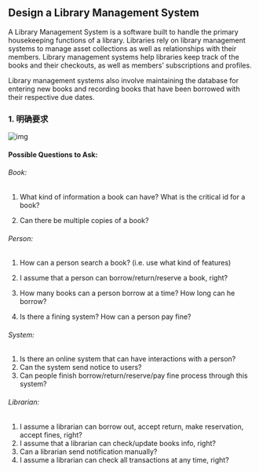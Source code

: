 ## Design a Library Management System

A Library Management System is a software built to handle the primary housekeeping functions of a library. Libraries rely on library management systems to manage asset collections as well as relationships with their members. Library management systems help libraries keep track of the books and their checkouts, as well as members’ subscriptions and profiles.

Library management systems also involve maintaining the database for entering new books and recording books that have been borrowed with their respective due dates.

### 1. 明确要求

![img]()

#### Possible Questions to Ask:

###### Book:

1. What kind of information a book can have?  What is the critical id for a book?

2. Can there be multiple copies of a book? 

###### Person:

1. How can a person search a book? (i.e. use what kind of features)

2. I assume that a person can borrow/return/reserve a book, right?

3. How many books can a person borrow at a time? How long can he borrow?

4. Is there a fining system? How can a person pay fine?

###### System:

1. Is there an online system that can have interactions with a person?
2. Can the system send notice to users?
3. Can people finish borrow/return/reserve/pay fine process through this system?

###### Librarian:
1. I assume a librarian can borrow out, accept return, make reservation, accept fines, right?
2. I assume that a librarian can check/update books info, right?
3. Can a librarian send notification manually?
4. I assume a librarian can check all transactions at any time, right?